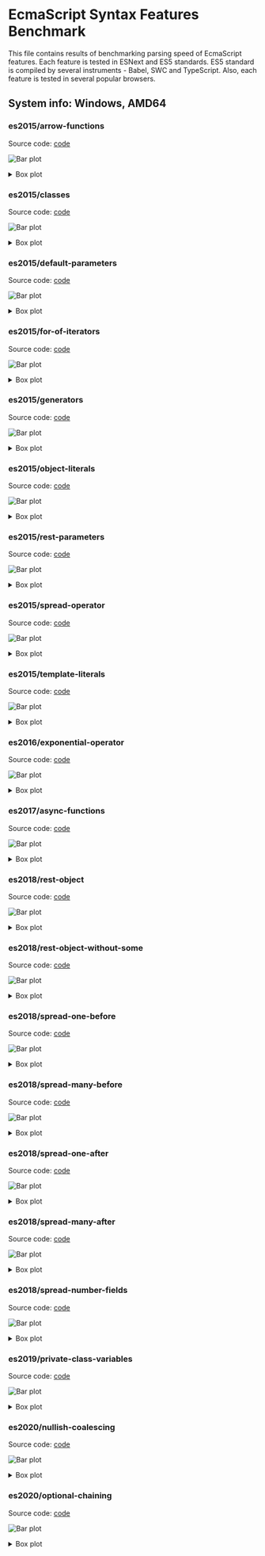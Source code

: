 # EcmaScript Syntax Features Benchmark

This file contains results of benchmarking parsing speed of
EcmaScript features. Each feature is tested in ESNext and ES5
standards. ES5 standard is compiled by several instruments -
Babel, SWC and TypeScript. Also, each feature is tested in
several popular browsers.
## System info: Windows, AMD64

### es2015/arrow-functions

Source code: [code](../src/es2015/arrow-functions.ts)

![Bar plot](./parsing/plots/bars/es2015/arrow-functions.png)


<details>
  <summary>
    Box plot
  </summary>
  <img alt="Box plot" src="./parsing/plots/boxes/es2015/arrow-functions.png">
</details>


### es2015/classes

Source code: [code](../src/es2015/classes.ts)

![Bar plot](./parsing/plots/bars/es2015/classes.png)


<details>
  <summary>
    Box plot
  </summary>
  <img alt="Box plot" src="./parsing/plots/boxes/es2015/classes.png">
</details>


### es2015/default-parameters

Source code: [code](../src/es2015/default-parameters.ts)

![Bar plot](./parsing/plots/bars/es2015/default-parameters.png)


<details>
  <summary>
    Box plot
  </summary>
  <img alt="Box plot" src="./parsing/plots/boxes/es2015/default-parameters.png">
</details>


### es2015/for-of-iterators

Source code: [code](../src/es2015/for-of-iterators.ts)

![Bar plot](./parsing/plots/bars/es2015/for-of-iterators.png)


<details>
  <summary>
    Box plot
  </summary>
  <img alt="Box plot" src="./parsing/plots/boxes/es2015/for-of-iterators.png">
</details>


### es2015/generators

Source code: [code](../src/es2015/generators.ts)

![Bar plot](./parsing/plots/bars/es2015/generators.png)


<details>
  <summary>
    Box plot
  </summary>
  <img alt="Box plot" src="./parsing/plots/boxes/es2015/generators.png">
</details>


### es2015/object-literals

Source code: [code](../src/es2015/object-literals.ts)

![Bar plot](./parsing/plots/bars/es2015/object-literals.png)


<details>
  <summary>
    Box plot
  </summary>
  <img alt="Box plot" src="./parsing/plots/boxes/es2015/object-literals.png">
</details>


### es2015/rest-parameters

Source code: [code](../src/es2015/rest-parameters.ts)

![Bar plot](./parsing/plots/bars/es2015/rest-parameters.png)


<details>
  <summary>
    Box plot
  </summary>
  <img alt="Box plot" src="./parsing/plots/boxes/es2015/rest-parameters.png">
</details>


### es2015/spread-operator

Source code: [code](../src/es2015/spread-operator.ts)

![Bar plot](./parsing/plots/bars/es2015/spread-operator.png)


<details>
  <summary>
    Box plot
  </summary>
  <img alt="Box plot" src="./parsing/plots/boxes/es2015/spread-operator.png">
</details>


### es2015/template-literals

Source code: [code](../src/es2015/template-literals.ts)

![Bar plot](./parsing/plots/bars/es2015/template-literals.png)


<details>
  <summary>
    Box plot
  </summary>
  <img alt="Box plot" src="./parsing/plots/boxes/es2015/template-literals.png">
</details>


### es2016/exponential-operator

Source code: [code](../src/es2016/exponential-operator.ts)

![Bar plot](./parsing/plots/bars/es2016/exponential-operator.png)


<details>
  <summary>
    Box plot
  </summary>
  <img alt="Box plot" src="./parsing/plots/boxes/es2016/exponential-operator.png">
</details>


### es2017/async-functions

Source code: [code](../src/es2017/async-functions.ts)

![Bar plot](./parsing/plots/bars/es2017/async-functions.png)


<details>
  <summary>
    Box plot
  </summary>
  <img alt="Box plot" src="./parsing/plots/boxes/es2017/async-functions.png">
</details>


### es2018/rest-object

Source code: [code](../src/es2018/rest-object.ts)

![Bar plot](./parsing/plots/bars/es2018/rest-object.png)


<details>
  <summary>
    Box plot
  </summary>
  <img alt="Box plot" src="./parsing/plots/boxes/es2018/rest-object.png">
</details>


### es2018/rest-object-without-some

Source code: [code](../src/es2018/rest-object-without-some.ts)

![Bar plot](./parsing/plots/bars/es2018/rest-object-without-some.png)


<details>
  <summary>
    Box plot
  </summary>
  <img alt="Box plot" src="./parsing/plots/boxes/es2018/rest-object-without-some.png">
</details>


### es2018/spread-one-before

Source code: [code](../src/es2018/spread-one-before.ts)

![Bar plot](./parsing/plots/bars/es2018/spread-one-before.png)


<details>
  <summary>
    Box plot
  </summary>
  <img alt="Box plot" src="./parsing/plots/boxes/es2018/spread-one-before.png">
</details>


### es2018/spread-many-before

Source code: [code](../src/es2018/spread-many-before.ts)

![Bar plot](./parsing/plots/bars/es2018/spread-many-before.png)


<details>
  <summary>
    Box plot
  </summary>
  <img alt="Box plot" src="./parsing/plots/boxes/es2018/spread-many-before.png">
</details>


### es2018/spread-one-after

Source code: [code](../src/es2018/spread-one-after.ts)

![Bar plot](./parsing/plots/bars/es2018/spread-one-after.png)


<details>
  <summary>
    Box plot
  </summary>
  <img alt="Box plot" src="./parsing/plots/boxes/es2018/spread-one-after.png">
</details>


### es2018/spread-many-after

Source code: [code](../src/es2018/spread-many-after.ts)

![Bar plot](./parsing/plots/bars/es2018/spread-many-after.png)


<details>
  <summary>
    Box plot
  </summary>
  <img alt="Box plot" src="./parsing/plots/boxes/es2018/spread-many-after.png">
</details>


### es2018/spread-number-fields

Source code: [code](../src/es2018/spread-number-fields.ts)

![Bar plot](./parsing/plots/bars/es2018/spread-number-fields.png)


<details>
  <summary>
    Box plot
  </summary>
  <img alt="Box plot" src="./parsing/plots/boxes/es2018/spread-number-fields.png">
</details>


### es2019/private-class-variables

Source code: [code](../src/es2019/private-class-variables.ts)

![Bar plot](./parsing/plots/bars/es2019/private-class-variables.png)


<details>
  <summary>
    Box plot
  </summary>
  <img alt="Box plot" src="./parsing/plots/boxes/es2019/private-class-variables.png">
</details>


### es2020/nullish-coalescing

Source code: [code](../src/es2020/nullish-coalescing.ts)

![Bar plot](./parsing/plots/bars/es2020/nullish-coalescing.png)


<details>
  <summary>
    Box plot
  </summary>
  <img alt="Box plot" src="./parsing/plots/boxes/es2020/nullish-coalescing.png">
</details>


### es2020/optional-chaining

Source code: [code](../src/es2020/optional-chaining.ts)

![Bar plot](./parsing/plots/bars/es2020/optional-chaining.png)


<details>
  <summary>
    Box plot
  </summary>
  <img alt="Box plot" src="./parsing/plots/boxes/es2020/optional-chaining.png">
</details>


